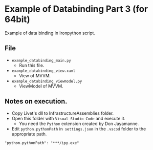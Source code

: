 # Example of Databinding Part 3 (for 64bit)

Example of data binding in Ironpython script.

## File

* `example_databinding_main.py`
  * Run this file.
* `example_databinding_view.xaml`
  * View of MVVM.
* `example_databinding_viewmodel.py`
  * ViewModel of MVVM.

## Notes on execution.

* Copy Livet's dll to InfrastructureAssemblies folder.
* Open this folder with `Visual Studio Code` and execute it.
  * You need the `Python` extension created by Don Jayamanne.
* Edit `python.pythonPath` in` settings.json` in the `.vscod` folder to the appropriate path.

```
"python.pythonPath": "***/ipy.exe"
```
